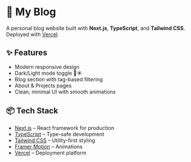 # 🚀 My Blog

A personal blog website built with **Next.js**, **TypeScript**, and **Tailwind CSS**.  
Deployed with [Vercel](https://vercel.com).

## ✨ Features
- Modern responsive design  
- Dark/Light mode toggle 🌙☀️  
- Blog section with tag-based filtering  
- About & Projects pages  
- Clean, minimal UI with smooth animations  

## 📦 Tech Stack
- [Next.js](https://nextjs.org/) – React framework for production  
- [TypeScript](https://www.typescriptlang.org/) – Type-safe development  
- [Tailwind CSS](https://tailwindcss.com/) – Utility-first styling  
- [Framer Motion](https://www.framer.com/motion/) – Animations  
- [Vercel](https://vercel.com/) – Deployment platform  

